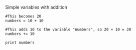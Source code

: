 Simple variables with addition

```
#This becomes 20
numbers = 10 + 10 

#This adds 10 to the variable "numbers", so 20 + 10 = 30
numbers += 10 

print numbers
```
